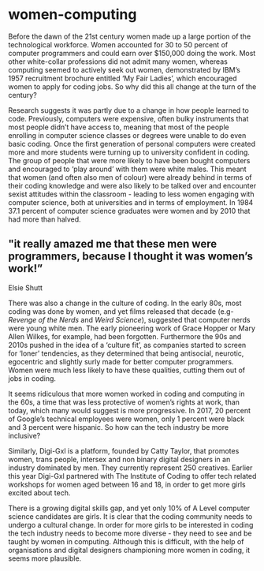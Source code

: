 # women-computing
<p>Before the dawn of the 21st century women made up a large portion of the technological workforce. Women accounted for 30 to 50 percent of computer programmers and could earn over $150,000 doing the work. Most other white-collar professions did not admit many women, whereas computing seemed to actively seek out women, demonstrated by IBM’s 1957 recruitment brochure entitled ‘My Fair Ladies’, which encouraged women to apply for coding jobs. So why did this all change at the turn of the century? 
</p>
<p>Research suggests it was partly due to a change in how people learned to code. Previously, computers were expensive, often bulky instruments that most people didn’t have access to, meaning that most of the people enrolling in computer science classes or degrees were unable to do even basic coding. Once the first generation of personal computers were created more and more students were turning up to university confident in coding. The group of people that were more likely to have been bought computers and encouraged to ‘play around’ with them were white males. This meant that women (and often also men of colour) were already behind in terms of their coding knowledge and were also likely to be talked over and encounter sexist attitudes within the classroom - leading to less women engaging with computer science, both at universities and in terms of employment. In 1984 37.1 percent of computer science graduates were women and by 2010 that had more than halved.
</p>
<p><h2>"it really amazed me that these men were programmers, because I thought it was women’s work!”</h2>Elsie Shutt
</p>
<p>There was also a change in the culture of coding. In the early 80s, most coding was done by women, and yet films released that decade (e.g- <em>Revenge of the Nerds</em> and <em>Weird Science</em>), suggested that computer nerds were young white men. The early pioneering work of Grace Hopper or Mary Allen Wilkes, for example, had been forgotten. Furthermore the 90s and 2010s pushed in the idea of a ‘culture fit’, as companies started to screen for ‘loner’ tendencies, as they determined that being antisocial, neurotic, egocentric and slightly surly made for better computer programmers. Women were much less likely to have these qualities, cutting them out of jobs in coding.
</p>
<p>It seems ridiculous that more women worked in coding and computing in the 60s, a time that was less protective of women’s rights at work, than today, which many would suggest is more progressive. In 2017, 20 percent of Google’s technical employees were women, only 1 percent were black and 3 percent were hispanic. So how can the tech industry be more inclusive?
</p>
<p>Similarly, Digi-Gxl is a platform, founded by Catty Taylor, that promotes women, trans people, intersex and non binary digital designers in an industry dominated by men. They currently represent 250 creatives. Earlier this year Digi-Gxl partnered with The Institute of Coding to offer tech related workshops for women aged between 16 and 18, in order to get more girls excited about tech.
</p>
<p>There is a growing digital skills gap, and yet only 10% of A Level computer science candidates are girls. It is clear that the coding community needs to undergo a cultural change. In order for more girls to be interested in coding the tech industry needs to become more diverse - they need to see and be taught by women in computing. Although this is difficult, with the help of organisations and digital designers championing more women in coding, it seems more plausible. 
